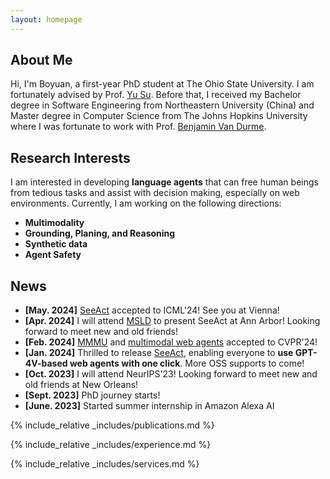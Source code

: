 ```yaml
---
layout: homepage
---
```


## About Me

Hi, I'm Boyuan, a first-year PhD student at The Ohio State University. I am fortunately advised by Prof. [Yu Su](https://ysu1989.github.io/). Before that, I received my Bachelor degree in Software Engineering from Northeastern University (China) and Master degree in Computer Science from The Johns Hopkins University where I was fortunate to work with Prof. [Benjamin Van Durme](https://www.cs.jhu.edu/~vandurme/).

## Research Interests

I am interested in developing **language agents** that can free human beings from tedious tasks and assist with decision making, especially on web environments. 
Currently, I am working on the following directions:
- **Multimodality**
- **Grounding, Planing, and Reasoning**
- **Synthetic data**
- **Agent Safety**


## News
- **[May. 2024]** [SeeAct](https://osu-nlp-group.github.io/SeeAct/) accepted to ICML'24! See you at Vienna!
- **[Apr. 2024]** I will attend [MSLD](https://ai.engin.umich.edu/news/midwest-speech-and-language-days/#:~:text=Abstracts%20may%20be%20submitted%20through%20OpenReview%20here.) to present SeeAct at Ann Arbor! Looking forward to meet new and old friends!
- **[Feb. 2024]** [MMMU](https://mmmu-benchmark.github.io/) and [multimodal web agents](https://arxiv.org/abs/2402.04476) accepted to CVPR'24!
- **[Jan. 2024]** Thrilled to release [SeeAct](https://osu-nlp-group.github.io/SeeAct/), enabling everyone to <strong>use GPT-4V-based web agents with one click</strong>. More OSS supports to come!
- **[Oct. 2023]** I will attend NeurIPS'23! Looking forward to meet new and old friends at New Orleans!
- **[Sept. 2023]** PhD journey starts!
- **[June. 2023]** Started summer internship in Amazon Alexa AI

{% include_relative _includes/publications.md %}

{% include_relative _includes/experience.md %}

{% include_relative _includes/services.md %}


[//]: # (<!-- Map -->)

[//]: # (<div class='vspace-top'>)

[//]: # (    <h1>Visitors</h1>)

[//]: # (</div>)

[//]: # (<div id="revolverMap">)

[//]: # (    <script type="text/javascript" src="//rf.revolvermaps.com/0/0/1.js?i=5egbaxa13f1&amp;s=220&amp;m=0&amp;v=true&amp;r=false&amp;b=000000&amp;n=false&amp;c=ff0000" async="async"></script>)

[//]: # (</div>)

<!-- Google tag (gtag.js) -->
<script async src="https://www.googletagmanager.com/gtag/js?id=G-J5LY8M2WFM"></script>
<script>
  window.dataLayer = window.dataLayer || [];
  function gtag(){dataLayer.push(arguments);}
  gtag('js', new Date());

  gtag('config', 'G-J5LY8M2WFM');
</script>